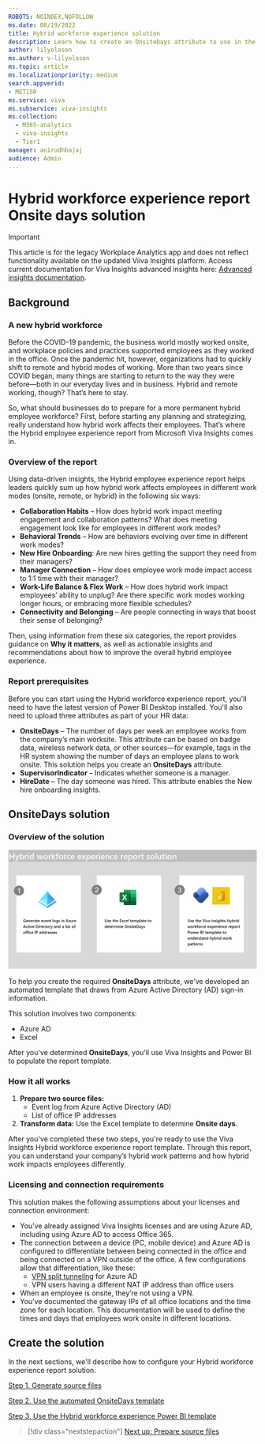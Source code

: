 ```yaml
---
ROBOTS: NOINDEX,NOFOLLOW
ms.date: 08/19/2022
title: Hybrid workforce experience solution
description: Learn how to create an OnsiteDays attribute to use in the Hybrid workforce experience Power BI template.
author: lilyolason
ms.author: v-lilyolason
ms.topic: article
ms.localizationpriority: medium 
search.appverid:
- MET150
ms.service: viva 
ms.subservice: viva-insights
ms.collection:
  - M365-analytics
  - viva-insights
  - Tier1
manager: anirudhbajaj
audience: Admin
---
```


# Hybrid workforce experience report Onsite days solution

>[!Important]
>This article is for the legacy Workplace Analytics app and does not reflect functionality available on the updated Viiva Insights platform. Access current documentation for Viva Insights advanced insights here: [Advanced insights documentation](../advanced/introduction-to-advanced-insights.md).

<!--By following the steps in this solution, you'll:

> [!div class="checklist"]
>
> * Create an **OnsiteDays** attribute, which is required to use the Hybrid workforce experience Power BI template.

In this introductory article, you'll:

> [!div class="checklist"]
>
> * Learn what the Hybrid workforce experience report from Microsoft Viva Insights does and how it can help your organization as it transitions to hybrid working modes.
> * Get an overview of the solution and the steps you'll need to complete.-->


## Background

### A new hybrid workforce

Before the COVID-19 pandemic, the business world mostly worked onsite, and workplace policies and practices supported employees as they worked in the office. Once the pandemic hit, however, organizations had to quickly shift to remote and hybrid modes of working. More than two years since COVID began, many things are starting to return to the way they were before—both in our everyday lives and in business. Hybrid and remote working, though? That’s here to stay.

So, what should businesses do to prepare for a more permanent hybrid employee workforce? First, before starting any planning and strategizing, really understand how hybrid work affects their employees. That’s where the Hybrid employee experience report from Microsoft Viva Insights comes in.

### Overview of the report

Using data-driven insights, the Hybrid employee experience report helps leaders quickly sum up how hybrid work affects employees in different work modes (onsite, remote, or hybrid) in the following six ways:

* **Collaboration Habits** – How does hybrid work impact meeting engagement and collaboration patterns? What does meeting engagement look like for employees in different work modes?
* **Behavioral Trends** – How are behaviors evolving over time in different work modes?
* **New Hire Onboarding**: Are new hires getting the support they need from their managers?
* **Manager Connection** – How does employee work mode impact access to 1:1 time with their manager?
* **Work-Life Balance & Flex Work** – How does hybrid work impact employees’ ability to unplug? Are there specific work modes working longer hours, or embracing more flexible schedules?
* **Connectivity and Belonging** – Are people connecting in ways that boost their sense of belonging?

Then, using information from these six categories, the report provides guidance on **Why it matters**, as well as actionable insights and recommendations about how to improve the overall hybrid employee experience.

### Report prerequisites

Before you can start using the Hybrid workforce experience report, you'll need to have the latest version of Power BI Desktop installed. You'll also need to upload three attributes as part of your HR data:

* **OnsiteDays** – The number of days per week an employee works from the company’s main worksite. This attribute can be based on badge data, wireless network data, or other sources—for example, tags in the HR system showing the number of days an employee plans to work onsite. This solution helps you create an **OnsiteDays** attribute.
* **SupervisorIndicator** – Indicates whether someone is a manager.
* **HireDate** – The day someone was hired. This attribute enables the New hire onboarding insights.

## OnsiteDays solution

### Overview of the solution

![Screenshot that shows Azure Active Directory option highlighted under Azure services.](./images/hwfe-diagram.png)

To help you create the required **OnsiteDays** attribute, we’ve developed an automated template that draws from Azure Active Directory (AD) sign-in information. 

This solution involves two components:

* Azure AD
* Excel

After you've determined **OnsiteDays**, you'll use Viva Insights and Power BI to populate the report template.

### How it all works

1. **Prepare two source files:**
    * Event log from Azure Active Directory (AD)
    * List of office IP addresses
2. **Transform data:** Use the Excel template to determine **Onsite days**.

After you've completed these two steps, you're ready to use the Viva Insights Hybrid workforce experience report template. Through this report, you can understand your company’s hybrid work patterns and how hybrid work impacts employees differently.

### Licensing and connection requirements

This solution makes the following assumptions about your licenses and connection environment:

* You’ve already assigned Viva Insights licenses and are using Azure AD, including using Azure AD to access Office 365. 
* The connection between a device (PC, mobile device) and Azure AD is configured to differentiate between being connected in the office and being connected on a VPN outside of the office. A few configurations allow that differentiation, like these:
    * [VPN split tunneling](/microsoft-365/enterprise/microsoft-365-vpn-implement-split-tunnel) for Azure AD
    * VPN users having a different NAT IP address than office users
* When an employee is onsite, they’re not using a VPN.
* You’ve documented the gateway IPs of all office locations and the time zone for each location. This documentation will be used to define the times and days that employees work onsite in different locations.

## Create the solution

In the next sections, we'll describe how to configure your Hybrid workforce experience report solution.

[Step 1. Generate source files](hybrid-workforce-experience-source-files.md)

[Step 2. Use the automated OnsiteDays template](hybrid-workforce-experience-template.md)

[Step 3. Use the Hybrid workforce experience Power BI template](../insights/Tutorials/hybrid-workforce-experience.md)

> [!div class="nextstepaction"]
> [Next up: Prepare source files](hybrid-workforce-experience-source-files.md)
